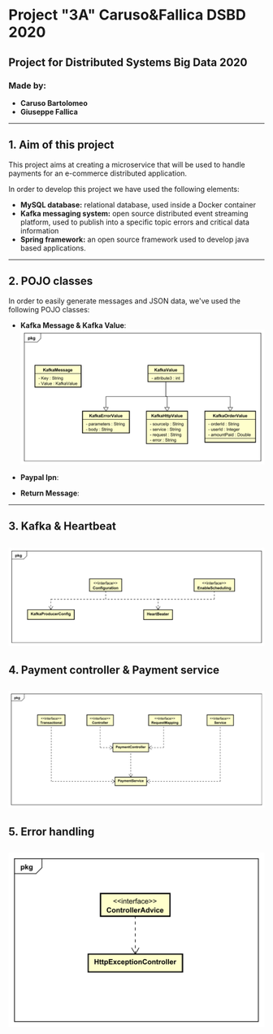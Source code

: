 # Project "3A" Caruso&Fallica DSBD 2020
## Project for Distributed Systems Big Data 2020
### Made by:
- **Caruso Bartolomeo**
- **Giuseppe Fallica**

---

## 1. Aim of this project
This project aims at creating a microservice that will be used to handle payments for an e-commerce distributed application.

In order to develop this project we have used the following elements:
- **MySQL database:** relational database, used inside a Docker container 
- **Kafka messaging system:** open source distributed event streaming platform, used to publish into a specific topic errors and critical data information  
- **Spring framework:** an open source framework used to develop java based applications.

---

## 2. POJO classes
In order to easily generate messages and JSON data, we've used the following POJO classes:
- **Kafka Message & Kafka Value**:
  ![KafkaMessages](./diagrams/kafkamessages.svg)
  

- **Paypal Ipn**:

  

- **Return Message**:
  

    
---

## 3. Kafka & Heartbeat
![Kafka](./diagrams/kafka.svg)
---

## 4. Payment controller & Payment service
![Controller](./diagrams/controller.svg)
---

## 5. Error handling
![HttpExceptionController](./diagrams/http.svg)
---

